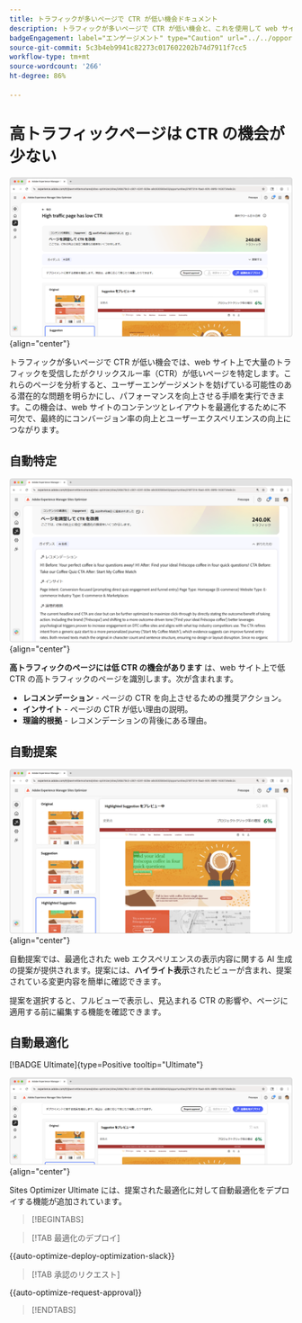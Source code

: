 ```yaml
---
title: トラフィックが多いページで CTR が低い機会ドキュメント
description: トラフィックが多いページで CTR が低い機会と、これを使用して web サイトのエンゲージメントを向上させる方法について説明します。
badgeEngagement: label="エンゲージメント" type="Caution" url="../../opportunity-types/engagement.md" tooltip="エンゲージメント"
source-git-commit: 5c3b4eb9941c82273c017602202b74d7911f7cc5
workflow-type: tm+mt
source-wordcount: '266'
ht-degree: 86%

---
```



# 高トラフィックページは CTR の機会が少ない

![ トラフィックが多いページほど、CTR オポチュニティが少ない ](./assets/high-traffic-page-has-low-ctr/hero.png){align="center"}

トラフィックが多いページで CTR が低い機会では、web サイト上で大量のトラフィックを受信したがクリックスルー率（CTR）が低いページを特定します。これらのページを分析すると、ユーザーエンゲージメントを妨げている可能性のある潜在的な問題を明らかにし、パフォーマンスを向上させる手順を実行できます。この機会は、web サイトのコンテンツとレイアウトを最適化するために不可欠で、最終的にコンバージョン率の向上とユーザーエクスペリエンスの向上につながります。

## 自動特定

![トラフィックが多いページで CTR が低い問題の自動特定](./assets/high-traffic-page-has-low-ctr/auto-identify.png){align="center"}

**高トラフィックのページには低 CTR の機会があります** は、web サイト上で低 CTR の高トラフィックのページを識別します。次が含まれます。

* **レコメンデーション** - ページの CTR を向上させるための推奨アクション。
* **インサイト** - ページの CTR が低い理由の説明。
* **理論的根拠** - レコメンデーションの背後にある理由。

## 自動提案

![トラフィックが多いページで CTR が低い問題の自動提案](./assets/high-traffic-page-has-low-ctr/auto-suggest.png){align="center"}

自動提案では、最適化された web エクスペリエンスの表示内容に関する AI 生成の提案が提供されます。提案には、**ハイライト表示**&#x200B;されたビューが含まれ、提案されている変更内容を簡単に確認できます。

提案を選択すると、フルビューで表示し、見込まれる CTR の影響や、ページに適用する前に編集する機能を確認できます。

## 自動最適化

[!BADGE Ultimate]{type=Positive tooltip="Ultimate"}

![トラフィックが多いページで CTR が低い問題の自動最適化](./assets/high-traffic-page-has-low-ctr/auto-optimize.png){align="center"}

Sites Optimizer Ultimate には、提案された最適化に対して自動最適化をデプロイする機能が追加されています。

>[!BEGINTABS]

>[!TAB 最適化のデプロイ]

{{auto-optimize-deploy-optimization-slack}}

>[!TAB 承認のリクエスト]

{{auto-optimize-request-approval}}

>[!ENDTABS]
